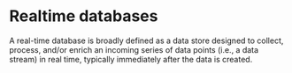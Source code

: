 # Realtime databases

A real-time database is broadly defined as a data store designed to collect, process, and/or enrich an incoming series of data points (i.e., a data stream) in real time, typically immediately after the data is created.
